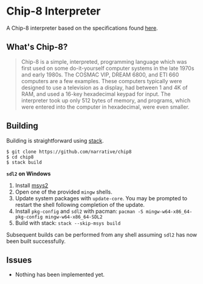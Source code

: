 # Chip-8 Interpreter

A Chip-8 interpreter based on the specifications found [here](http://devernay.free.fr/hacks/chip8/C8TECH10.HTM#1.0).

## What's Chip-8?

> Chip-8 is a simple, interpreted, programming language which was first used on some do-it-yourself computer systems in the late 1970s and early 1980s. The COSMAC VIP, DREAM 6800, and ETI 660 computers are a few examples. These computers typically were designed to use a television as a display, had between 1 and 4K of RAM, and used a 16-key hexadecimal keypad for input. The interpreter took up only 512 bytes of memory, and programs, which were entered into the computer in hexadecimal, were even smaller.

## Building

Building is straightforward using [stack](https://github.com/commercialhaskell/stack).

    $ git clone https://github.com/narrative/chip8
    $ cd chip8
    $ stack build

**```sdl2``` on Windows**

1. Install [msys2](https://msys2.github.io/)
2. Open one of the provided ```mingw``` shells.
3. Update system packages with ```update-core```. You may be prompted to restart the shell following completion of the update.
4. Install ```pkg-config``` and ```sdl2``` with pacman: ```pacman -S mingw-w64-x86_64-pkg-config mingw-w64-x86_64-SDL2```
5. Build with stack: ```stack --skip-msys build```

Subsequent builds can be performed from any shell assuming ```sdl2``` has now been built successfully.

## Issues

* Nothing has been implemented yet.

